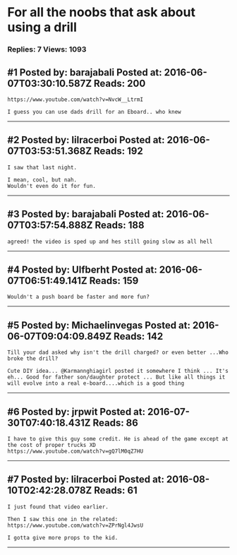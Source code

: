 # For all the noobs that ask about using a drill

### Replies: 7 Views: 1093

## \#1 Posted by: barajabali Posted at: 2016-06-07T03:30:10.587Z Reads: 200

```
https://www.youtube.com/watch?v=NvcW__LtrmI

I guess you can use dads drill for an Eboard.. who knew
```

---
## \#2 Posted by: lilracerboi Posted at: 2016-06-07T03:53:51.368Z Reads: 192

```
I saw that last night.

I mean, cool, but nah.
Wouldn't even do it for fun.
```

---
## \#3 Posted by: barajabali Posted at: 2016-06-07T03:57:54.888Z Reads: 188

```
agreed! the video is sped up and hes still going slow as all hell
```

---
## \#4 Posted by: Ulfberht Posted at: 2016-06-07T06:51:49.141Z Reads: 159

```
Wouldn't a push board be faster and more fun?
```

---
## \#5 Posted by: Michaelinvegas Posted at: 2016-06-07T09:04:09.849Z Reads: 142

```
Till your dad asked why isn't the drill charged? or even better ...Who broke the drill?

Cute DIY idea... @Karmannghiagirl posted it somewhere I think ... It's eh... Good for father son/daughter protect ... But like all things it will evolve into a real e-board....which is a good thing
```

---
## \#6 Posted by: jrpwit Posted at: 2016-07-30T07:40:18.431Z Reads: 86

```
I have to give this guy some credit. He is ahead of the game except at the cost of proper trucks XD
https://www.youtube.com/watch?v=gQ7lM0qZ7HU
```

---
## \#7 Posted by: lilracerboi Posted at: 2016-08-10T02:42:28.078Z Reads: 61

```
I just found that video earlier.

Then I saw this one in the related:
https://www.youtube.com/watch?v=ZPrNgl4JwsU

I gotta give more props to the kid.
```

---
